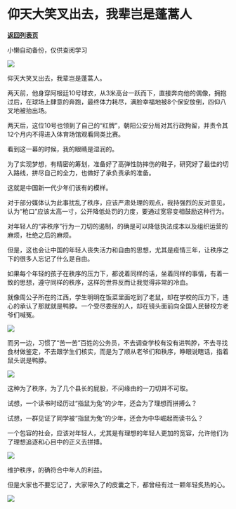 # 仰天大笑叉出去，我辈岂是蓬蒿人​

[**返回列表页**](/gzh/政事堂2019)

小懒自动备份，仅供查阅学习

![](https://mmbiz.qpic.cn/mmbiz_jpg/rxhS23yu8cMKe2CIxUOWice9EcvWXtSG303w4OMpsEpRVIqIzZILac4vW3KCklM1c0LT0fb4l8LhASuzok2p2kw/640?wx_fmt=other)

仰天大笑叉出去，我辈岂是蓬蒿人。  

两天前，他身穿阿根廷10号球衣，从3米高台一跃而下，直接奔向他的偶像，拥抱过后，在球场上肆意的奔跑，最终体力耗尽，满脸幸福地被8个保安放倒，四仰八叉地被抬出场。

两天后，这位10号也领到了自己的“红牌”，朝阳公安分局对其行政拘留，并责令其12个月内不得进入体育场馆观看同类比赛。

看到这一幕的时候，我的眼睛是湿润的。  

为了实现梦想，有精密的筹划，准备好了高弹性防摔伤的鞋子，研究好了最佳的切入路线，拼尽自己的全力，也做好了承负责承的准备。

这就是中国新一代少年们该有的模样。

对于部分媒体认为此事扰乱了秩序，应该严肃处理的观点，我持强烈的反对意见，认为“枪口”应该太高一寸，公开降低处罚的力度，要通过宽容变相鼓励这种行为。  

对年轻人的“非秩序”行为一刀切的遏制，的确是可以降低执法成本以及组织运营的麻烦，杜绝之后的麻烦。

但是，这也会让中国的年轻人丧失活力和自由的思想，尤其是疫情三年，让秩序之下的很多人忘记了什么是自由。  

如果每个年轻的孩子在秩序的压力下，都说着同样的话，坐着同样的事情，有着一致的思想，遵守同样的秩序，这样的世界反而让我觉得非常的冷血。  

就像周公子所在的江西，学生明明在饭菜里面吃到了老鼠，却在学校的压力下，违心的承认了那就就是鸭脖。一个受尽委屈的人，却在镜头面前向全国人民替校方老爷们喊冤。

![](https://mmbiz.qpic.cn/mmbiz_jpg/rxhS23yu8cMKe2CIxUOWice9EcvWXtSG35Sf4Vib65Vd0lZMJvyKaJHGgeX354qiciaZHiaiaWLDN59CiaCfO5Q6RUqtg/640?wx_fmt=jpeg)

而另一边，习惯了“苦一苦”百姓的公务员，不去调查学校有没有进鸭脖，不去寻找食材做鉴定，不去跟学生们核实，而是为了顺从老爷们和秩序，睁眼说瞎话，指着鼠头说是鸭脖。  

![](https://mmbiz.qpic.cn/mmbiz_png/rxhS23yu8cMKe2CIxUOWice9EcvWXtSG3YuBVx2DUdh60ga6XbDdm9v9shV9mlrWNDxaibJXCr1ziaoVjdz9icYngw/640?wx_fmt=png)

这种为了秩序，为了几个县长的屁股，不问缘由的一刀切并不可取。

试想，一个读书时经历过“指鼠为兔”的少年，还会为了理想而拼搏么？

试想，一群见证了同学被“指鼠为兔”的少年，还会为中华崛起而读书么？

一个包容的社会，应该对年轻人，尤其是有理想的年轻人更加的宽容，允许他们为了理想追逐和心目中的正义去拼搏。  

![](https://mmbiz.qpic.cn/mmbiz_png/rxhS23yu8cMKe2CIxUOWice9EcvWXtSG31TxKLdlmZWoXVUIVxpXYqf5FuPvcarlutVcu0kMyWFribmOTqmcmKFg/640?wx_fmt=png)

维护秩序，的确符合中年人的利益。

但是大家也不要忘记了，大家带久了的皮囊之下，都曾经有过一颗年轻炙热的心。  

![](https://mmbiz.qpic.cn/mmbiz_png/rxhS23yu8cMKe2CIxUOWice9EcvWXtSG3YDWpUHRGgMFGWfLicC03k0GUKgUTib7pgibaWvS0Bicib0xMHicrJQxdEThA/640?wx_fmt=png)

